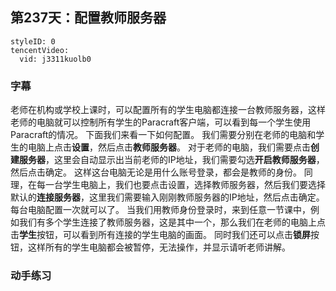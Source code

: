 ## 第237天：配置教师服务器


```@TencentVideo
styleID: 0
tencentVideo:
  vid: j3311kuolb0

```

### 字幕

老师在机构或学校上课时，可以配置所有的学生电脑都连接一台教师服务器，这样老师的电脑就可以控制所有学生的Paracraft客户端，可以看到每一个学生使用Paracraft的情况。
下面我们来看一下如何配置。
我们需要分别在老师的电脑和学生的电脑上点击**设置**，然后点击**教师服务器**。
对于老师的电脑，我们需要点击**创建服务器**，这里会自动显示出当前老师的IP地址，我们需要勾选**开启教师服务器**，然后点击确定。
这样这台电脑无论是用什么账号登录，都会是教师的身份。
同理，在每一台学生电脑上，我们也要点击设置，选择教师服务器，然后我们要选择默认的**连接服务器**，这里我们需要输入刚刚教师服务器的IP地址，然后点击确定。
每台电脑配置一次就可以了。
当我们用教师身份登录时，来到任意一节课中，例如我们有多个学生连接了教师服务器，这是其中一个，那么我们在老师的电脑上点击**学生**按钮，可以看到所有连接的学生电脑的画面。
同时我们还可以点击**锁屏**按钮，这样所有的学生电脑都会被暂停，无法操作，并显示请听老师讲解。


### 动手练习